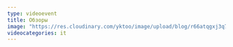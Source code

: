 ```yaml
---
type: videoevent
title: Обзоры
image: "https://res.cloudinary.com/yktoo/image/upload/blog/r66atqgxj3q70915.jpg"
videocategories: it
---
```

